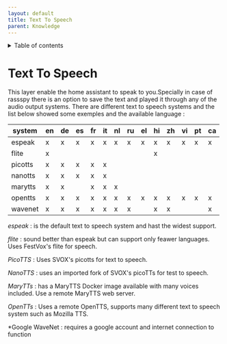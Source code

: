 ```yaml
---
layout: default
title: Text To Speech
parent: Knowledge
---
```


<details close markdown="block">
  <summary>
    Table of contents
  </summary>
  {: .text-delta }
1. TOC
{:toc}
</details>

# Text To Speech

This layer enable the home assistant to speak to you.Specially in case of rassspy there is an option to save the text and played it through any of the audio output systems.
There are different text to speech systems and the list below showed some exemples and the available language :

|system | en | de | es | fr | it | nl | ru | el | hi | zh | vi | pt | ca | 
|---|---|--|--|---|---|---|---|---|---|---|---|---|---|
| espeak   | x| x| x | x|x| x| x| x| x| x| x| x| x| 
| flite   | x | |  | | | | | | x| | | | | 
| picotts   | x | x|  x| x| x| | | | | | | | | 
| nanotts   | x | x| x | x| x| | | | | | | | | 
| marytts   | x |x |  | x|x | x| | | | | | | | 
| opentts   | x | x| x | x| x| x| x| x| x| x| x|x | x| 
| wavenet   | x | x| x | x| x| x| x| | x| x| | |x | 


*espeak* : is the default text to speech system and hast the widest support.

*flite* : sound better than espeak but can support only feawer languages. Uses FestVox's flite for speech.

*PicoTTS* : Uses SVOX's picotts for text to speech.

*NanoTTS* : uses an imported fork of SVOX's picoTTs for test to speech.

*MaryTTs* : has a MaryTTS Docker image available with many voices included. Use a remote MaryTTS web server.

*OpenTTs* : Uses a remote OpenTTS, supports many different text to speech system such as Mozilla TTS.

*Google WaveNet : requires a google account and internet connection to function 